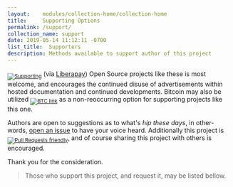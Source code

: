 ```yaml
---
layout:    modules/collection-home/collection-home
title:     Supporting Options
permalink: /support/
collection_name: support
date: 2019-05-14 11:12:11 -0700
list_title:  Supporters
description: Methods available to support author of this project
---
```


<sub>[![Supporting][badge_liberapay]][liberapay_donate]</sub> (via [Liberapay](https://liberapay.com)) Open Source projects like these is most welcome, and encourages the continued disuse of advertisements within hosted documentation and continued developments. Bitcoin may also be utilized <sub>[![BTC link][badge_bitcoin]][btc_link]</sub> as a non-reoccurring option for supporting projects like this one.


Authors are open to suggestions as to what's _hip these days_, in other-words, [open an issue][issues] to have your voice heard. Additionally this project is <sub>[![Pull Requests friendly][badge_pr_requests]][docs_contributing]</sub>, and of course sharing this project with others is encouraged.


Thank you for the consideration.


> Those who support this project, and request it, may be listed bellow.



[issues]: https://github.com/S0AndS0/Jekyll_Admin/issues
[badge_liberapay]: https://img.shields.io/badge/Supporting-gray.svg?logo=liberapay
[badge_bitcoin]: https://img.shields.io/badge/1Dr9KYZz9jkUea5xTxeGyScu7AwC4MwR5c-gray.svg?logo=bitcoin
[badge_pr_requests]: https://img.shields.io/badge/Pull_Request-friendly-005571.svg

[docs_contributing]: /Jekyll_Admin/contributing/
[docs_contributors]: /Jekyll_Admin/contributors/

[liberapay_donate]: https://liberapay.com/S0AndS0/donate
[btc_link]: https://www.blockchain.com/btc/address/1Dr9KYZz9jkUea5xTxeGyScu7AwC4MwR5c
